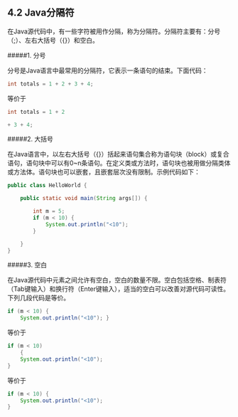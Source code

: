 ## 4.2 Java分隔符

在Java源代码中，有一些字符被用作分隔，称为分隔符。分隔符主要有：分号（;）、左右大括号（{}）和空白。

#####1\. 分号

分号是Java语言中最常用的分隔符，它表示一条语句的结束。下面代码：

```java
int totals = 1 + 2 + 3 + 4;

```
等价于

```java
int totals = 1 + 2

+ 3 + 4;

```
#####2\. 大括号

在Java语言中，以左右大括号（{}）括起来语句集合称为语句块（block）或复合语句，语句块中可以有0~n条语句。在定义类或方法时，语句块也被用做分隔类体或方法体。语句块也可以嵌套，且嵌套层次没有限制。示例代码如下：


```java
public class HelloWorld {

	public static void main(String args[]) {

		int m = 5;
		if (m < 10) {
			System.out.println("<10");
		}

	}
}

```

#####3\. 空白

在Java源代码中元素之间允许有空白，空白的数量不限。空白包括空格、制表符（Tab键输入）和换行符（Enter键输入），适当的空白可以改善对源代码可读性。下列几段代码是等价。

```java
if (m < 10) {
	System.out.println("<10"); }
```
等价于

```java
if (m < 10) 
	{
	System.out.println("<10"); 
}
```
等价于

```java
if (m < 10) {
	System.out.println("<10"); 
}
```
